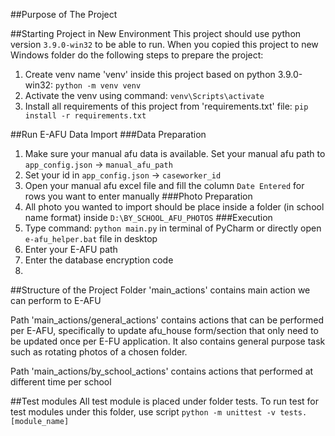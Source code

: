 ##Purpose of The Project


##Starting Project in New Environment
This project should use python version `3.9.0-win32` to be able to run.
When you copied this project to new Windows folder do the following steps to prepare the project:
1. Create venv name 'venv' inside this project based on python 3.9.0-win32: `python -m venv venv`
2. Activate the venv using command: `venv\Scripts\activate`
3. Install all requirements of this project from 'requirements.txt' file: 
`pip install -r requirements.txt`

##Run E-AFU Data Import
###Data Preparation
1. Make sure your manual afu data is available. Set your manual afu path to `app_config.json` -> `manual_afu_path`
2. Set your id in `app_config.json` -> `caseworker_id`
3. Open your manual afu excel file and fill the column `Date Entered` for rows you want to enter manually
###Photo Preparation
1. All photo you wanted to import should be place inside a folder (in school name format) inside `D:\BY_SCHOOL_AFU_PHOTOS`
###Execution
1. Type command: `python main.py` in terminal of PyCharm or directly open `e-afu_helper.bat` file in desktop
2. Enter your E-AFU path
3. Enter the database encryption code
4. 

##Structure of the Project
Folder 'main_actions' contains main action we can perform to E-AFU

Path 'main_actions/general_actions' contains actions that can be performed per E-AFU, specifically to update afu_house form/section that only need to be updated once per E-FU application.
It also contains general purpose task such as rotating photos of a chosen folder.

Path 'main_actions/by_school_actions' contains actions that performed at different time per school

##Test modules
All test module is placed under folder tests. To run test for test modules under this folder, use script `python -m unittest -v tests.[module_name]`


